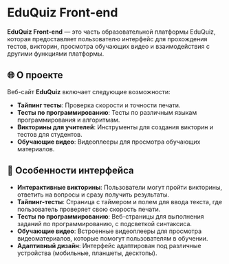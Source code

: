 # EduQuiz Front-end

**EduQuiz Front-end** — это часть образовательной платформы EduQuiz, которая предоставляет пользователю интерфейс для прохождения тестов, викторин, просмотра обучающих видео и взаимодействия с другими функциями платформы.

## 🌐 О проекте

Веб-сайт **EduQuiz** включает следующие возможности:

- **Тайпинг тесты**: Проверка скорости и точности печати.
- **Тесты по программированию**: Тесты по различным языкам программирования и алгоритмам.
- **Викторины для учителей**: Инструменты для создания викторин и тестов для студентов.
- **Обучающие видео**: Видеоплееры для просмотра обучающих материалов.

## 🎯 Особенности интерфейса

- **Интерактивные викторины**: Пользователи могут пройти викторины, ответить на вопросы и сразу получить результаты.
- **Тайпинг-тесты**: Страница с таймером и полем для ввода текста, где пользователь проверяет свою скорость печати.
- **Тесты по программированию**: Веб-страницы для выполнения заданий по программированию, с подсветкой синтаксиса.
- **Обучающие видео**: Встроенные видеоплееры для просмотра видеоматериалов, которые помогут пользователям в обучении.
- **Адаптивный дизайн**: Интерфейс адаптирован под различные устройства (мобильные, планшеты, десктопы).

